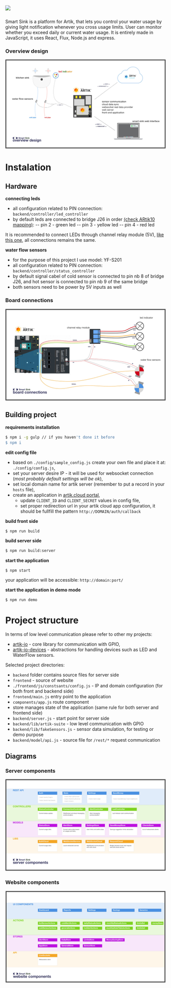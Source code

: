 # <a href="http://devpost.com/software/smart-sink-uwh1g4"><img src='http://i.imgur.com/f7DA08T.png' height='60'></a>

Smart Sink is a platform for Artik, that lets you control your water usage by giving light notification whenever you cross usage limits. User can monitor whether you exceed daily or current water usage. It is entirely made in JavaScript, it uses React, Flux, Node.js and express. 

### Overview design
![Overview design](https://github.com/bkoper/smart-sink/blob/master/docs/min-overview-design.jpg?raw=true)

# Instalation

## Hardware

**connecting leds**
- all configuration related to PIN connection: ```backend/controller/led_controller```
- by default leds are connected to bridge J26 in order [(check ARtik10 mapping)](https://developer.artik.io/documentation/developer-guide/gpio-mapping.html):
    -- pin 2 - green led
    -- pin 3 - yellow led
    -- pin 4 - red led

It is recommended to connect LEDs through channel relay module (5V), [like this one](https://developer.artik.io/documentation/developer-guide/gpio-mapping.html),
all connections remains the same.

**water flow sensors**
- for the purpose of this project I use model: YF-S201
- all configuration related to PIN connection: ```backend/controller/status_controller```
- by default signal cabel of cold sensor is connected to pin nb 8 of bridge J26, and hot sensor is connected to pin nb 9 of the same bridge
- both sensors need to be power by 5V inputs as well

### Board connections
![Board connections](https://github.com/bkoper/smart-sink/blob/master/docs/min-board-connections.jpg?raw=true)

## Building project

**requirements installation**
```bash
$ npm i -g gulp // if you haven't done it before
$ npm i
```

**edit config file**
- based on ```./config/sample_config.js``` create your own file and place it at: ```./config/config.js```,
- set your server desire IP - it will be used for websocket connection (*most probably default settings will be ok*),
- set local domain name for artik server (remember to put a record in your ```hosts``` file),
- create an application in [artik.cloud portal](https://developer.artik.cloud/),
    - update ```CLIENT_ID``` and ```CLIENT_SECRET``` values in config file,
    - set proper redirection url in your artik cloud app configuration, it should be fullfill the pattern ```http://DOMAIN/auth/callback```

**build front side**
```bash
$ npm run build
```

**build server side**
```bash
$ npm run build:server
```

**start the application**
```
$ npm start
```
your application will be accessible: ```http://domain:port/```

**start the application in demo mode**
```
$ npm run demo
```

# Project structure

In terms of low level communication please refer to other my projects:
- [artik-io](https://github.com/bkoper/artik-io) - core library for communication with GPIO,
- [artik-io-devices](https://github.com/bkoper/artik-io-devices) - abstractions for handling devices such as LED and WaterFlow sensors.

Selected project directories:
- ```backend``` folder contains source files for server side
- ```frontend``` - source of website
- ```./frontend/js/constsants/config.js``` - IP and domain configuration (for both front and backend side)
- ```frontend/main.js``` entry point to the application
- ```components/app.js``` route component
- store manages state of the application (same rule for both server and frontend side)
- ```backend/server.js``` - start point for server side
- ```backend/lib/artik-suite``` - low level communication with GPIO
- ```backend/lib/fakeSensors.js``` - sensor data simulation, for testing or demo purpose
- ```backend/model/api.js``` - source file for ```/rest/*``` request communication

## Diagrams

### Server components
![Server components](https://github.com/bkoper/smart-sink/blob/master/docs/min-server-components.jpg?raw=true)

### Website components
![Website components](https://github.com/bkoper/smart-sink/blob/master/docs/min-website-components.jpg?raw=true)
